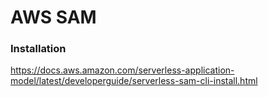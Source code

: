 # AWS SAM

### Installation

https://docs.aws.amazon.com/serverless-application-model/latest/developerguide/serverless-sam-cli-install.html
